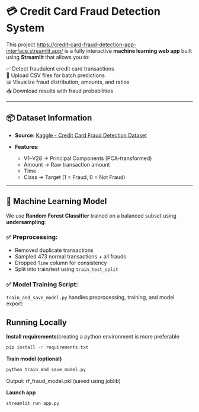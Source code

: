 # 💳 Credit Card Fraud Detection System

This project https://credit-card-fraud-detection-app-interface.streamlit.app/ is a fully interactive **machine learning web app** built using **Streamlit** that allows you to:

✅ Detect fraudulent credit card transactions  
📂 Upload CSV files for batch predictions  
📊 Visualize fraud distribution, amounts, and ratios  
📥 Download results with fraud probabilities

---

## 📦 Dataset Information

- **Source**: [Kaggle - Credit Card Fraud Detection Dataset](https://www.kaggle.com/datasets/mlg-ulb/creditcardfraud)

- **Features**:
  - V1–V28 → Principal Components (PCA-transformed)
  - Amount → Raw transaction amount
  - TIme
  - Class → Target (1 = Fraud, 0 = Not Fraud)

---

## 🧠 Machine Learning Model

We use **Random Forest Classifier** trained on a balanced subset using **undersampling**:

### ✅ Preprocessing:

- Removed duplicate transactions
- Sampled 473 normal transactions + all frauds
- Dropped `Time` column for consistency
- Split into train/test using `train_test_split`

### ✅ Model Training Script:

`train_and_save_model.py` handles preprocessing, training, and model export:

##  Running Locally

**Install requirements**(creating a python environment is more preferable
```bash
pip install -r requirements.txt
```
**Train model (optional)**
```bash
python train_and_save_model.py
```
Output: rf_fraud_model.pkl (saved using joblib)

**Launch app**
```bash
streamlit run app.py
```
